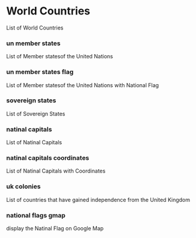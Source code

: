 World Countries
===============

List of World Countries

### un member states

List of Member statesof the United Nations

### un member states flag

List of Member statesof the United Nations with National Flag

### sovereign states

List of Sovereign States

### natinal capitals

List of Natinal Capitals

### natinal capitals coordinates

List of Natinal Capitals with Coordinates

### uk colonies

List of countries that have gained independence from the United Kingdom

### national flags gmap

display the Natinal Flag on Google Map

